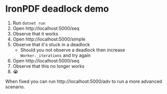 # IronPDF deadlock demo

1. Run `dotnet run`
2. Open http://localhost:5000/seq
3. Observe that it works
4. Open http://localhost:5000/simple
5. Observe that it's stuck in a deadlock
   - Should you not observe a deadlock then increase `Worker._iterations` and try again
6. Open http://localhost:5000/seq
7. Observe that this no longer works
8. 😭

When fixed you can run http://localhost:5000/adv to run a more advanced scenario.
